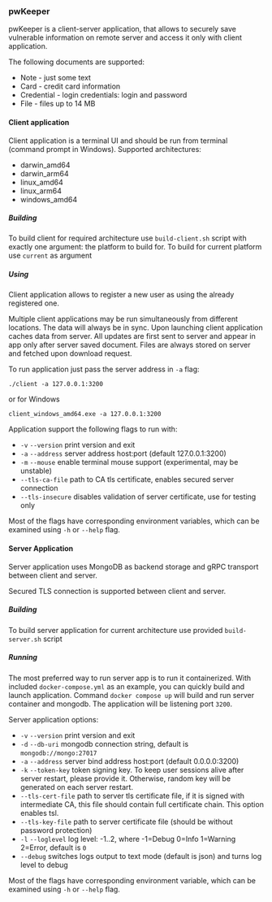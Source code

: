 ### pwKeeper

pwKeeper is a client-server application, that allows to securely save vulnerable information on remote server and access it only with client application.

The following documents are supported:
+ Note - just some text
+ Card - credit card information
+ Credential - login credentials: login and password
+ File - files up to 14 MB

#### Client application 

Client application is a terminal UI and should be run from terminal (command prompt in Windows).
Supported architectures:
+ darwin_amd64
+ darwin_arm64
+ linux_amd64
+ linux_arm64
+ windows_amd64

##### Building

To build client for required architecture use `build-client.sh` script with exactly one argument: the platform to build for. To build for current platform use `current` as argument

##### Using
Client application allows to register a new user as using the already registered one.

Multiple client applications may be run simultaneously from different locations. The data will always be in sync. Upon launching client application caches data from server. All updates are first sent to server and appear in app only after server saved document. Files are always stored on server and fetched upon download request.

To run application just pass the server address in `-a` flag:
```shell
./client -a 127.0.0.1:3200
```
or for Windows
```shell
client_windows_amd64.exe -a 127.0.0.1:3200
```

Application support the following flags to run with:
+ `-v` `--version` print version and exit
+ `-a` `--address` server address host:port (default 127.0.0.1:3200)
+ `-m` `--mouse` enable terminal mouse support (experimental, may be unstable)
+ `--tls-ca-file` path to CA tls certificate, enables secured server connection
+ `--tls-insecure` disables validation of server certificate, use for testing only

Most of the flags have corresponding environment variables, which can be examined using `-h` or `--help` flag.

#### Server Application

Server application uses MongoDB as backend storage and gRPC transport between client and server.

Secured TLS connection is supported between client and server.

##### Building

To build server application for current architecture use provided `build-server.sh` script

##### Running

The most preferred way to run server app is to run it containerized. With included `docker-compose.yml` as an example, you can quickly build and launch application. Command `docker compose up` will build and run server container and mongodb. The application will be listening port `3200`.

Server application options:
+ `-v` `--version` print version and exit
+ `-d` `--db-uri` mongodb connection string, default is `mongodb://mongo:27017`
+ `-a` `--address` server bind address host:port (default 0.0.0.0:3200)
+ `-k` `--token-key` token signing key. To keep user sessions alive after server restart, please provide it. Otherwise, random key will be generated on each server restart.
+ `--tls-cert-file` path to server tls certificate file, if it is signed with intermediate CA, this file should contain full certificate chain. This option enables tsl.
+ `--tls-key-file` path to server certificate file (should be without password protection)
+ `-l` `--loglevel` log level: -1..2, where -1=Debug 0=Info 1=Warning 2=Error, default is `0`
+ `--debug` switches logs output to text mode (default is json) and turns log level to debug

Most of the flags have corresponding environment variable, which can be examined using `-h` or `--help` flag.